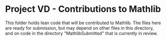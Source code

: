 # Project VD - Contributions to Mathlib

This folder holds lean code that will be contributed to Mathlib. The files here
are ready for submission, but may depend on other files in this directory, and
on code in the directory "MathlibSubmitted" that is currently in review.